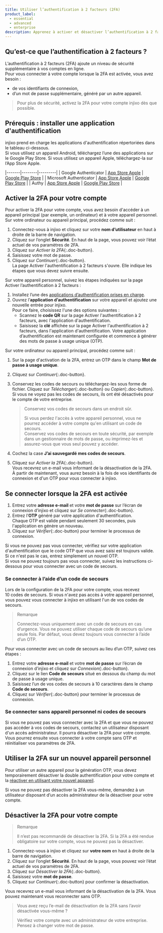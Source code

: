 ```yaml
---
title: Utiliser l’authentification à 2 facteurs (2FA)
product_label:
  - essential
  - advanced
  - enterprise
description: Apprenez à activer et désactiver l’authentification à 2 facteurs pour votre compte.
---
```


## Qu’est-ce que l’authentification à 2 facteurs&nbsp;?

L’authentification à 2 facteurs (2FA) ajoute un niveau de sécurité supplémentaire à vos comptes en ligne.  
Pour vous connecter à votre compte lorsque la 2FA est activée, vous avez besoin&nbsp;:

- de vos identifiants de connexion,
- d’un mot de passe supplémentaire, généré par un autre appareil.

> Pour plus de sécurité, activez la 2FA pour votre compte injixo dès que possible.

## Prérequis&nbsp;: installer une application d'authentification

injixo prend en charge les applications d'authentification répertoriées dans le tableau ci-dessous.  
Si vous utilisez un appareil Android, téléchargez l’une des applications sur le Google Play Store. Si vous utilisez un appareil Apple, téléchargez-la sur l’App Store Apple.

|-------|--------|---------|
| Google Authenticator | [App Store Apple](https://apps.apple.com/us/app/google-authenticator/id388497605) | [Google Play Store](https://play.google.com/store/apps/details?id=com.google.android.apps.authenticator2) |
| Microsoft Authenticator | [App Store Apple](https://apps.apple.com/us/app/microsoft-authenticator/id983156458) | [Google Play Store](https://play.google.com/store/apps/details?id=com.azure.authenticator) |
| Authy | [App Store Apple](https://apps.apple.com/us/app/authy/id494168017) | [Google Play Store](https://play.google.com/store/apps/details?id=com.authy.authy) |

## Activer la 2FA pour votre compte

Pour activer la 2FA pour votre compte, vous avez besoin d'accéder à un appareil principal (par exemple, un ordinateur) et à votre appareil personnel.  
Sur votre ordinateur ou appareil principal, procédez comme suit&nbsp;:

1. Connectez-vous à injixo et cliquez sur votre **nom d’utilisateur** en haut à droite de la barre de navigation.
2. Cliquez sur l’onglet **Sécurité**. En haut de la page, vous pouvez voir l’état actuel de vos paramètres de 2FA.
3. Cliquez sur _Activer la 2FA_{:.doc-button}.
4. Saisissez votre mot de passe.
5. Cliquez sur _Continuer_{:.doc-button}.  
   La page Activer l'authentification à 2 facteurs s'ouvre. Elle indique les étapes que vous devez suivre ensuite.

Sur votre appareil personnel, suivez les étapes indiquées sur la page Activer l’authentification à 2 facteurs&nbsp;:

1. Installez l’une des [applications d’authentification prises en charge](#prérequis-installer-une-application-dauthentification).
2. Ouvrez l’**application d’authentification** sur votre appareil et ajoutez une nouvelle entrée pour injixo.  
   Pour ce faire, choisissez l'une des options suivantes&nbsp;:
   - Scannez le **code QR** sur la page Activer l'authentification à 2 facteurs, avec l'application d'authentification.
   - Saisissez la **clé** affichée sur la page Activer l'authentification à 2 facteurs, dans l'application d'authentification.
Votre application d’authentification est maintenant configurée et commence à générer des mots de passe à usage unique (OTP).

Sur votre ordinateur ou appareil principal, procédez comme suit&nbsp;:

1. Sur la page d'activation de la 2FA, entrez un OTP dans le champ **Mot de passe à usage unique**.
2. Cliquez sur _Continuer_{:.doc-button}.
3. Conservez les codes de secours ou téléchargez-les sous forme de fichier. Cliquez sur _Télécharger_{:.doc-button} ou _Copier_{:.doc-button}. Si vous ne voyez pas les codes de secours, ils ont été désactivés pour le compte de votre entreprise. <!-- feature flag -->

   > Conservez vos codes de secours dans un endroit sûr.
   >
   > Si vous perdez l'accès à votre appareil personnel, vous ne pourrez accéder à votre compte qu'en utilisant un code de secours.<br>Conservez vos codes de secours en toute sécurité, par exemple dans un gestionnaire de mots de passe, ou imprimez-les et assurez-vous que vous seul pouvez y accéder.

4. Cochez la case **J’ai sauvegardé mes codes de secours**.
5. Cliquez sur _Activer la 2FA_{:.doc-button}.  
   Vous recevrez un e-mail vous informant de la désactivation de la 2FA.  
À partir de maintenant, vous aurez besoin à la fois de vos identifiants de connexion et d'un OTP pour vous connecter à injixo.

## Se connecter lorsque la 2FA est activée

1. Entrez votre **adresse e-mail** et votre **mot de passe** sur l’écran de connexion d’injixo et cliquez sur _Se connecter_{:.doc-button}.  
2. Entrez l’**OTP** généré par votre application d'authentification.  
   Chaque OTP est valide pendant seulement 30 secondes, puis l'application en génère un nouveau.
3. Cliquez sur _Vérifier_{:.doc-button} pour terminer le processus de connexion.

Si vous ne pouvez pas vous connecter, vérifiez sur votre application d'authentification que le code OTP que vous avez saisi est toujours valide. Si ce n'est pas le cas, entrez simplement un nouvel OTP.  
Si vous ne pouvez toujours pas vous connecter, suivez les instructions ci-dessous pour vous connecter avec un code de secours.

### Se connecter à l’aide d’un code de secours

Lors de la configuration de la 2FA pour votre compte, vous recevez 10 codes de secours. Si vous n'avez pas accès à votre appareil personnel, vous pouvez vous connecter à injixo en utilisant l'un de vos codes de secours.

> Remarque
>
> Connectez-vous uniquement avec un code de secours en cas d’urgence. Vous ne pouvez utiliser chaque code de secours qu’une seule fois. Par défaut, vous devez toujours vous connecter à l’aide d’un OTP.

Pour vous connecter avec un code de secours au lieu d’un OTP, suivez ces étapes&nbsp;:

1. Entrez votre **adresse e-mail** et votre **mot de passe** sur l’écran de connexion d’injixo et cliquez sur _Connexion_{:.doc-button}.
2. Cliquez sur le lien **Code de secours** situé en dessous du champ du mot de passe à usage unique.
3. Saisissez l’un de vos codes de secours à 10 caractères dans le champ **Code de secours**.
4. Cliquez sur _Vérifier_{:.doc-button} pour terminer le processus de connexion.

<!-- a tag required. configured name used in injixo UI link -->

### Se connecter sans appareil personnel ni codes de secours

Si vous ne pouvez pas vous connecter avec la 2FA et que vous ne pouvez pas accéder à vos codes de secours, contactez un utilisateur disposant d'un accès administrateur. Il pourra désactiver la 2FA pour votre compte. Vous pourrez ensuite vous connecter à votre compte sans OTP et réinitialiser vos paramètres de 2FA.

## Utiliser la 2FA sur un nouvel appareil personnel

Pour utiliser un autre appareil pour la génération OTP, vous devez temporairement désactiver la double authentification pour votre compte et la [réactiver en utilisant votre nouvel appareil](#activer-la-2fa-pour-votre-compte).

Si vous ne pouvez pas désactiver la 2FA vous-même, demandez à un utilisateur disposant d’un accès administrateur de la désactiver pour votre compte.

## Désactiver la 2FA pour votre compte

> Remarque
>
> Il n’est pas recommandé de désactiver la 2FA. Si la 2FA a été rendue obligatoire sur votre compte, vous ne pouvez pas la désactiver.

1. Connectez-vous à injixo et cliquez sur **votre nom** en haut à droite de la barre de navigation.
2. Cliquez sur l’onglet **Sécurité**. En haut de la page, vous pouvez voir l’état actuel de vos paramètres de 2FA.
3. Cliquez sur _Désactiver la 2FA_{:.doc-button}.
4. Saisissez votre **mot de passe**.
5. Cliquez sur _Continuer_{:.doc-button} pour confirmer la désactivation.

Vous recevrez un e-mail vous informant de la désactivation de la 2FA. Vous pouvez maintenant vous reconnecter sans OTP.

> Vous avez reçu l’e-mail de désactivation de la 2FA sans l’avoir désactivée vous-même&nbsp;?
>
> Vérifiez votre compte avec un administrateur de votre entreprise. Pensez à changer votre mot de passe.
